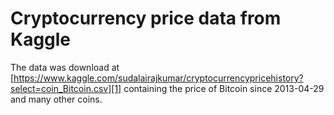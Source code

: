 # Cryptocurrency price data from Kaggle

The data was download at [https://www.kaggle.com/sudalairajkumar/cryptocurrencypricehistory?select=coin_Bitcoin.csv][1]
containing the price of Bitcoin since 2013-04-29 and many other coins.


[1]: https://www.kaggle.com/sudalairajkumar/cryptocurrencypricehistory?select=coin_Bitcoin.csv
